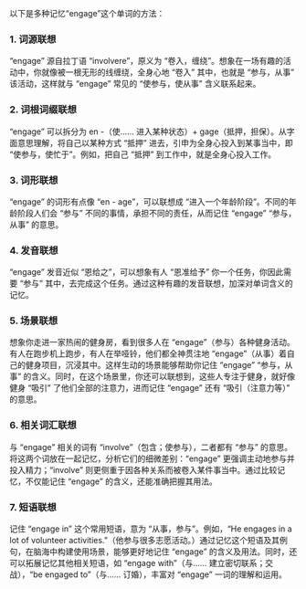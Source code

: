 以下是多种记忆“engage”这个单词的方法：

### 1. 词源联想
“engage” 源自拉丁语 “involvere”，原义为 “卷入，缠绕”。想象在一场有趣的活动中，你就像被一根无形的线缠绕，全身心地 “卷入” 其中，也就是 “参与，从事” 该活动，这样就与 “engage” 常见的 “使参与，使从事” 含义联系起来。

### 2. 词根词缀联想
“engage” 可以拆分为 en -（使…… 进入某种状态）+ gage（抵押，担保）。从字面意思理解，将自己以某种方式 “抵押” 进去，引申为全身心投入到某事当中，即 “使参与，使忙于”。例如，把自己 “抵押” 到工作中，就是全身心投入工作。

### 3. 词形联想
“engage” 的词形有点像 “en - age”，可以联想成 “进入一个年龄阶段”。不同的年龄阶段人们会 “参与” 不同的事情，承担不同的责任，从而记住 “engage” “参与，从事” 的意思。

### 4. 发音联想
“engage” 发音近似 “恩给之”，可以想象有人 “恩准给予” 你一个任务，你因此需要 “参与” 其中，去完成这个任务。通过这种有趣的发音联想，加深对单词含义的记忆。

### 5. 场景联想
想象你走进一家热闹的健身房，看到很多人在 “engage”（参与）各种健身活动。有人在跑步机上跑步，有人在举哑铃，他们都全神贯注地 “engage”（从事）着自己的健身项目，沉浸其中。这样生动的场景能够帮助你记住 “engage” “参与，从事” 的含义。同时，在这个场景里，你还可以联想到，这些人专注于健身，就好像健身 “吸引” 了他们全部的注意力，进而记住 “engage” 还有 “吸引（注意力等）” 的意思。

### 6. 相关词汇联想
与 “engage” 相关的词有 “involve”（包含；使参与），二者都有 “参与” 的意思。将这两个词放在一起记忆，分析它们的细微差别：“engage” 更强调主动地参与并投入精力；“involve” 则更侧重于因各种关系而被卷入某件事当中。通过比较记忆，不仅能记住 “engage” 的含义，还能准确把握其用法。

### 7. 短语联想
记住 “engage in” 这个常用短语，意为 “从事，参与”。例如，“He engages in a lot of volunteer activities.”（他参与很多志愿活动。）通过记忆这个短语及其例句，在脑海中构建使用场景，能够更好地记住 “engage” 的含义及用法。同时，还可以拓展记忆其他相关短语，如 “engage with”（与…… 建立密切联系；交战），“be engaged to”（与…… 订婚），丰富对 “engage” 一词的理解和运用。 